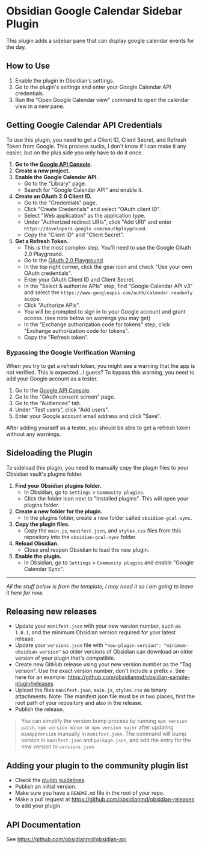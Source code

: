 # Obsidian Google Calendar Sidebar Plugin

This plugin adds a sidebar pane that can display google calendar events for the day.

## How to Use

1.  Enable the plugin in Obsidian's settings.
2.  Go to the plugin's settings and enter your Google Calendar API credentials.
3.  Run the "Open Google Calendar view" command to open the calendar view in a new pane.

## Getting Google Calendar API Credentials

To use this plugin, you need to get a Client ID, Client Secret, and Refresh Token from Google. This process sucks, I don't know if I can make it any easier, but on the plus side you only have to do it once.

1.  **Go to the [Google API Console](https://console.developers.google.com/).**
2.  **Create a new project.**
3.  **Enable the Google Calendar API.**
    *   Go to the "Library" page.
    *   Search for "Google Calendar API" and enable it.
4.  **Create an OAuth 2.0 Client ID.**
    *   Go to the "Credentials" page.
    *   Click "Create Credentials" and select "OAuth client ID".
    *   Select "Web application" as the application type.
    *   Under "Authorized redirect URIs", click "Add URI" and enter `https://developers.google.com/oauthplayground`.
    *   Copy the "Client ID" and "Client Secret".
5.  **Get a Refresh Token.**
    *   This is the most complex step. You'll need to use the Google OAuth 2.0 Playground.
    *   Go to the [OAuth 2.0 Playground](https://developers.google.com/oauthplayground/).
    *   In the top right corner, click the gear icon and check "Use your own OAuth credentials".
    *   Enter your OAuth Client ID and Client Secret.
    *   In the "Select & authorize APIs" step, find "Google Calendar API v3" and select the `https://www.googleapis.com/auth/calendar.readonly` scope.
    *   Click "Authorize APIs".
    *   You will be prompted to sign in to your Google account and grant access. (see note below on warnings you may get)
    *   In the "Exchange authorization code for tokens" step, click "Exchange authorization code for tokens".
    *   Copy the "Refresh token".

### Bypassing the Google Verification Warning

When you try to get a refresh token, you might see a warning that the app is not verified. This is expected...I guess? To bypass this warning, you need to add your Google account as a tester.

1.  Go to the [Google API Console](https://console.developers.google.com/).
2.  Go to the "OAuth consent screen" page.
3.  Go to the "Audiences" tab.
4.  Under "Test users", click "Add users".
5.  Enter your Google account email address and click "Save".

After adding yourself as a tester, you should be able to get a refresh token without any warnings.

## Sideloading the Plugin

To sideload this plugin, you need to manually copy the plugin files to your Obsidian vault's plugins folder.

1.  **Find your Obsidian plugins folder.**
    *   In Obsidian, go to `Settings` > `Community plugins`.
    *   Click the folder icon next to "Installed plugins". This will open your plugins folder.
2.  **Create a new folder for the plugin.**
    *   In the plugins folder, create a new folder called `obsidian-gcal-sync`.
3.  **Copy the plugin files.**
    *   Copy the `main.js`, `manifest.json`, and `styles.css` files from this repository into the `obsidian-gcal-sync` folder.
4.  **Reload Obsidian.**
    *   Close and reopen Obsidian to load the new plugin.
5.  **Enable the plugin.**
    *   In Obsidian, go to `Settings` > `Community plugins` and enable "Google Calendar Sync".

-----
*All the stuff below is from the template, I may need it so I am going to leave it here for now.*

## Releasing new releases

- Update your `manifest.json` with your new version number, such as `1.0.1`, and the minimum Obsidian version required for your latest release.
- Update your `versions.json` file with `"new-plugin-version": "minimum-obsidian-version"` so older versions of Obsidian can download an older version of your plugin that's compatible.
- Create new GitHub release using your new version number as the "Tag version". Use the exact version number, don't include a prefix `v`. See here for an example: https://github.com/obsidianmd/obsidian-sample-plugin/releases
- Upload the files `manifest.json`, `main.js`, `styles.css` as binary attachments. Note: The manifest.json file must be in two places, first the root path of your repository and also in the release.
- Publish the release.

> You can simplify the version bump process by running `npm version patch`, `npm version minor` or `npm version major` after updating `minAppVersion` manually in `manifest.json`.
> The command will bump version in `manifest.json` and `package.json`, and add the entry for the new version to `versions.json`

## Adding your plugin to the community plugin list

- Check the [plugin guidelines](https://docs.obsidian.md/Plugins/Releasing/Plugin+guidelines).
- Publish an initial version.
- Make sure you have a `README.md` file in the root of your repo.
- Make a pull request at https://github.com/obsidianmd/obsidian-releases to add your plugin.

## API Documentation

See https://github.com/obsidianmd/obsidian-api
